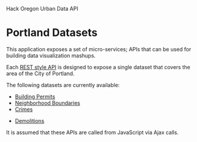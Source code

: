 Hack Oregon Urban Data API
# Portland Datasets

This application exposes a set of micro-services; APIs that can be used for building data visualization mashups. 

Each [REST style API](https://en.wikipedia.org/wiki/Representational_state_transfer) is designed to expose a single dataset that covers the area of the City of Portland.

The following datasets are currently available:

- [Building Permits](/services/permits)
- [Neighborhood Boundaries](/services/neighborhoods)
- [Crimes](/services/crimes)
<!-- - [Taxlots](/services/taxlots)
- [Census](/services/census) -->
- [Demolitions](/services/demolitions)

It is assumed that these APIs are called from JavaScript via Ajax calls.
